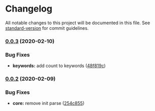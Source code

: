 # Changelog

All notable changes to this project will be documented in this file. See [standard-version](https://github.com/conventional-changelog/standard-version) for commit guidelines.

### [0.0.3](https://github.com/gorango/rehype-extract-article/compare/v0.0.2...v0.0.3) (2020-02-10)


### Bug Fixes

* **keywords:** add count to keywords ([48f819c](https://github.com/gorango/rehype-extract-article/commit/48f819c3309fe642c7d9fefc184badbdf59352e0))

### [0.0.2](https://github.com/gorango/rehype-extract-article/compare/v0.0.1...v0.0.2) (2020-02-09)


### Bug Fixes

* **core:** remove init parse ([254c855](https://github.com/gorango/rehype-extract-article/commit/254c855db83df045f98f0814533961175d3409cd))
